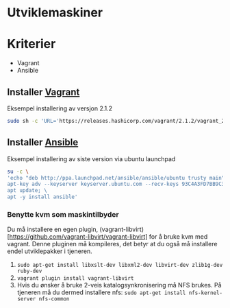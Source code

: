 # Utviklemaskiner

# Kriterier
  - Vagrant
  - Ansible

## Installer [Vagrant](https://www.vagrantup.com/downloads.html)

Eksempel installering av versjon 2.1.2
```sh
sudo sh -c 'URL='https://releases.hashicorp.com/vagrant/2.1.2/vagrant_2.1.2_x86_64.deb'; FILE=`mktemp`; wget "$URL" -qO $FILE && sudo dpkg -i $FILE; rm $FILE'
```

## Installer [Ansible](https://docs.ansible.com/ansible/latest/installation_guide/intro_installation.html#installing-the-control-machine)

Eksempel installering av siste version via ubuntu launchpad
```sh
su -c \
'echo "deb http://ppa.launchpad.net/ansible/ansible/ubuntu trusty main" >> /etc/apt/sources.list.d/ansible.list; \
apt-key adv --keyserver keyserver.ubuntu.com --recv-keys 93C4A3FD7BB9C367; \
apt update; \
apt -y install ansible'
```

### Benytte kvm som maskintilbyder

Du må installere en egen plugin, (vagrant-libvirt)[https://github.com/vagrant-libvirt/vagrant-libvirt]
for å bruke kvm med vagrant. Denne pluginen må kompileres, det betyr at du også må installere endel
utviklepakker i tjeneren.

1. `sudo apt-get install libxslt-dev libxml2-dev libvirt-dev zlib1g-dev ruby-dev`
2. `vagrant plugin install vagrant-libvirt` 
3. Hvis du ønsker å bruke 2-veis katalogsynkronisering må NFS brukes. På tjeneren må du dermed installere nfs:
   `sudo apt-get install nfs-kernel-server nfs-common`

